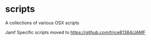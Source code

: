 # scripts
A collections of various OSX scripts

Jamf Specific scripts moved to https://github.com/trice81384/JAMF

